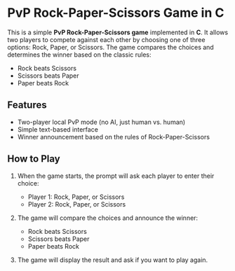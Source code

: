 # PvP Rock-Paper-Scissors Game in C

This is a simple **PvP Rock-Paper-Scissors game** implemented in **C**. It allows two players to compete against each other by choosing one of three options: Rock, Paper, or Scissors. The game compares the choices and determines the winner based on the classic rules:

- Rock beats Scissors
- Scissors beats Paper
- Paper beats Rock

## Features

- Two-player local PvP mode (no AI, just human vs. human)
- Simple text-based interface
- Winner announcement based on the rules of Rock-Paper-Scissors

## How to Play

1. When the game starts, the prompt will ask each player to enter their choice:
   - Player 1: Rock, Paper, or Scissors
   - Player 2: Rock, Paper, or Scissors

2. The game will compare the choices and announce the winner:
   - Rock beats Scissors
   - Scissors beats Paper
   - Paper beats Rock

3. The game will display the result and ask if you want to play again.

